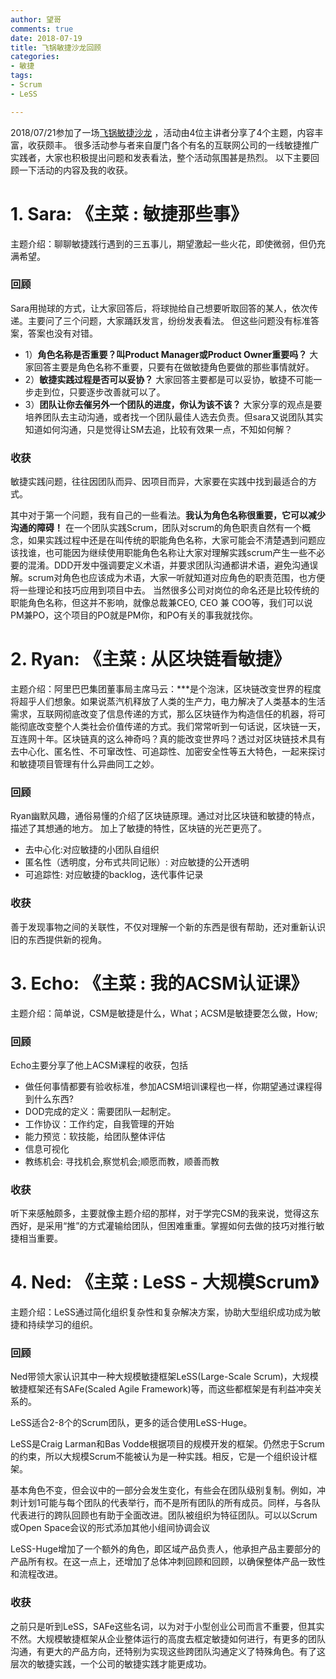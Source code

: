```yaml
---
author: 望哥
comments: true
date: 2018-07-19
title: 飞锅敏捷沙龙回顾
categories:
- 敏捷
tags:
- Scrum
- LeSS

---
```




2018/07/21参加了一场[飞锅敏捷沙龙](http://www.hdb.com/party/snii2.html) ，活动由4位主讲者分享了4个主题，内容丰富，收获颇丰。
很多活动参与者来自厦门各个有名的互联网公司的一线敏捷推广实践者，大家也积极提出问题和发表看法，整个活动氛围甚是热烈。
以下主要回顾一下活动的内容及我的收获。

# 1. Sara: 《主菜 : 敏捷那些事》
主题介绍：聊聊敏捷践行遇到的三五事儿，期望激起一些火花，即使微弱，但仍充满希望。

### 回顾
Sara用抛球的方式，让大家回答后，将球抛给自己想要听取回答的某人，依次传递。主要问了三个问题，大家踊跃发言，纷纷发表看法。 但这些问题没有标准答案，答案也没有对错。



- 1）**角色名称是否重要？叫Product Manager或Product Owner重要吗？** 大家回答主要是角色名称不重要，只要有在做敏捷角色要做的那些事情就好。
- 2）**敏捷实践过程是否可以妥协？** 大家回答主要都是可以妥协，敏捷不可能一步走到位，只要逐步改善就可以了。
- 3）**团队让你去催另外一个团队的进度，你认为该不该？** 大家分享的观点是要培养团队去主动沟通，或者找一个团队最佳人选去负责。但sara又说团队其实知道如何沟通，只是觉得让SM去追，比较有效果一点，不知如何解？

### 收获

敏捷实践问题，往往因团队而异、因项目而异，大家要在实践中找到最适合的方式。

其中对于第一个问题，我有自己的一些看法。**我认为角色名称很重要，它可以减少沟通的障碍！** 在一个团队实践Scrum，团队对scrum的角色职责自然有一个概念，如果实践过程中还是在叫传统的职能角色名称，大家可能会不清楚遇到问题应该找谁，也可能因为继续使用职能角色名称让大家对理解实践scrum产生一些不必要的混淆。DDD开发中强调要定义术语，并要求团队沟通都讲术语，避免沟通误解。scrum对角色也应该成为术语，大家一听就知道对应角色的职责范围，也方便将一些理论和技巧应用到项目中去。 当然很多公司对岗位的命名还是比较传统的职能角色名称，但这并不影响，就像总裁兼CEO, CEO 兼 COO等，我们可以说PM兼PO，这个项目的PO就是PM你，和PO有关的事我就找你。


# 2. Ryan: 《主菜 : 从区块链看敏捷》

主题介绍：阿里巴巴集团董事局主席马云：***是个泡沫，区块链改变世界的程度将超乎人们想象。如果说蒸汽机释放了人类的生产力，电力解决了人类基本的生活需求，互联网彻底改变了信息传递的方式，那么区块链作为构造信任的机器，将可能彻底改变整个人类社会价值传递的方式。我们常常听到一句话说，区块链一天，互连网十年。区块链真的这么神奇吗？真的能改变世界吗？透过对区块链技术具有去中心化、匿名性、不可窜改性、可追踪性、加密安全性等五大特色，一起来探讨和敏捷项目管理有什么异曲同工之妙。

### 回顾
Ryan幽默风趣，通俗易懂的介绍了区块链原理。通过对比区块链和敏捷的特点，描述了其想通的地方。 加上了敏捷的特性，区块链的光芒更亮了。

- 去中心化:对应敏捷的小团队自组织
- 匿名性（透明度，分布式共同记账）: 对应敏捷的公开透明
- 可追踪性: 对应敏捷的backlog，迭代事件记录

### 收获
善于发现事物之间的关联性，不仅对理解一个新的东西是很有帮助，还对重新认识旧的东西提供新的视角。

# 3. Echo: 《主菜 : 我的ACSM认证课》

主题介绍：简单说，CSM是敏捷是什么，What；ACSM是敏捷要怎么做，How;

### 回顾

Echo主要分享了他上ACSM课程的收获，包括
- 做任何事情都要有验收标准，参加ACSM培训课程也一样，你期望通过课程得到什么东西?
- DOD完成的定义：需要团队一起制定。
- 工作协议：工作约定，自我管理的开始
- 能力预览：软技能，给团队整体评估
- 信息可视化
- 教练机会: 寻找机会,察觉机会;顺愿而教，顺善而教

### 收获
听下来感触颇多，主要就像主题介绍的那样，对于学完CSM的我来说，觉得这东西好，是采用“推”的方式灌输给团队，但困难重重。掌握如何去做的技巧对推行敏捷相当重要。

# 4. Ned: 《主菜 : LeSS - 大规模Scrum》

 主题介绍：LeSS通过简化组织复杂性和复杂解决方案，协助大型组织成功成为敏捷和持续学习的组织。

### 回顾

Ned带领大家认识其中一种大规模敏捷框架LeSS(Large-Scale Scrum)，大规模敏捷框架还有SAFe(Scaled Agile Framework)等，而这些都框架是有利益冲突关系的。

LeSS适合2-8个的Scrum团队，更多的适合使用LeSS-Huge。

LeSS是Craig Larman和Bas Vodde根据项目的规模开发的框架。仍然忠于Scrum的约束，所以大规模Scrum不能被认为是一种实践。相反，它是一个组织设计框架。

基本角色不变，但会议中的一部分会发生变化，有些会在团队级别复制。例如，冲刺计划1可能与每个团队的代表举行，而不是所有团队的所有成员。同样，与各队代表进行的跨队回顾也有助于全面改进。团队被组织为特征团队。可以以Scrum或Open Space会议的形式添加其他小组间协调会议

LeSS-Huge增加了一个额外的角色，即区域产品负责人，他承担产品主要部分的产品所有权。在这一点上，还增加了总体冲刺回顾和回顾，以确保整体产品一致性和流程改进。

### 收获
之前只是听到LeSS，SAFe这些名词，以为对于小型创业公司而言不重要，但其实不然。大规模敏捷框架从企业整体运行的高度去框定敏捷如何进行，有更多的团队沟通，有更大的产品方向，还特别为实现这些跨团队沟通定义了特殊角色。有了这层次的敏捷实践，一个公司的敏捷实践才能更成功。


